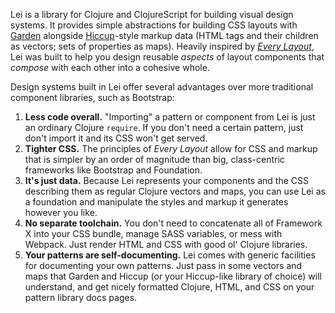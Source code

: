 Lei is a library for Clojure and ClojureScript for building visual design systems. It provides simple abstractions for building CSS layouts with [Garden](https://github.com/noprompt/garden) alongside [Hiccup](https://github.com/weavejester/hiccup)-style markup data (HTML tags and their children as vectors; sets of properties as maps). Heavily inspired by *[Every Layout](https://every-layout.dev/)*, Lei was built to help you design reusable *aspects* of layout components that *compose* with each other into a cohesive whole.

Design systems built in Lei offer several advantages over more traditional component libraries, such as Bootstrap:

1. **Less code overall.** "Importing" a pattern or component from Lei is just an ordinary Clojure `require`. If you don't need a certain pattern, just don't import it and its CSS won't get served.
2. **Tighter CSS.** The principles of *Every Layout* allow for CSS and markup that is simpler by an order of magnitude than big, class-centric frameworks like Bootstrap and Foundation.
3. **It's just data.** Because Lei represents your components and the CSS describing them as regular Clojure vectors and maps, you can use Lei as a foundation and manipulate the styles and markup it generates however you like.
4. **No separate toolchain.** You don't need to concatenate all of Framework X into your CSS bundle, manage SASS variables, or mess with Webpack. Just render HTML and CSS with good ol' Clojure libraries.
5. **Your patterns are self-documenting.** Lei comes with generic facilities for documenting your own patterns. Just pass in some vectors and maps that Garden and Hiccup (or your Hiccup-like library of choice) will understand, and get nicely formatted Clojure, HTML, and CSS on your pattern library docs pages.